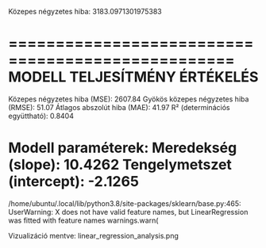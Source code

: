 Közepes négyzetes hiba: 3183.0971301975383

==================================================
MODELL TELJESÍTMÉNY ÉRTÉKELÉS
==================================================
Közepes négyzetes hiba (MSE): 2607.84
Gyökös közepes négyzetes hiba (RMSE): 51.07
Átlagos abszolút hiba (MAE): 41.97
R² (determinációs együttható): 0.8404

Modell paraméterek:
Meredekség (slope): 10.4262
Tengelymetszet (intercept): -2.1265
==================================================
/home/ubuntu/.local/lib/python3.8/site-packages/sklearn/base.py:465: UserWarning: X does not have valid feature names, but LinearRegression was fitted with feature names
  warnings.warn(

Vizualizáció mentve: linear_regression_analysis.png
